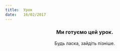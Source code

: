 ```yaml
---
title:  Урок
date:   16/02/2017
---
```


### <center>Ми готуємо цей урок.</center>
<center>Будь ласка, зайдіть пізніше.</center>